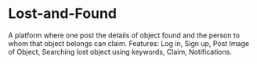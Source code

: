 # Lost-and-Found
A platform where one post the details of object found and the person to whom that object belongs can claim. Features: Log in, Sign up, Post Image of Object, Searching lost object using keywords, Claim, Notifications.
